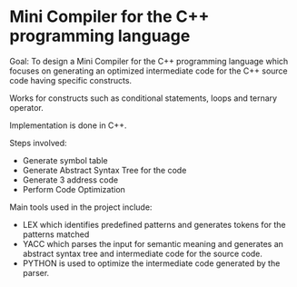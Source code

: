 # Mini Compiler for the C++ programming language

Goal: To design a Mini Compiler for the C++ programming language which focuses on generating an optimized intermediate code for the C++ source code having specific constructs.

Works for constructs such as conditional statements, loops and ternary operator.

Implementation is done in C++.

Steps involved:
- Generate symbol table
- Generate Abstract Syntax Tree for the code
- Generate 3 address code
- Perform Code Optimization 

Main tools used in the project include:
- LEX which identifies predefined patterns and generates tokens for the patterns matched 
- YACC which parses the input for semantic meaning and generates an abstract syntax tree and intermediate code for the source code.
- PYTHON is used to optimize the intermediate code generated by the parser.
